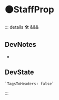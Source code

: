 # 🟠<moto>StaffProp</moto>

::: details 🛠 <dev>&&&</dev>

## DevNotes

-

## DevState

```py
`TagsToHeaders: false`
```

:::
